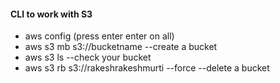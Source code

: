 #### CLI to work with S3
  * aws config
  (press enter enter on all)
  * aws s3 mb s3://bucketname --create a bucket
  * aws s3 ls --check your bucket
  * aws s3 rb s3://rakeshrakeshmurti --force  --delete a bucket
